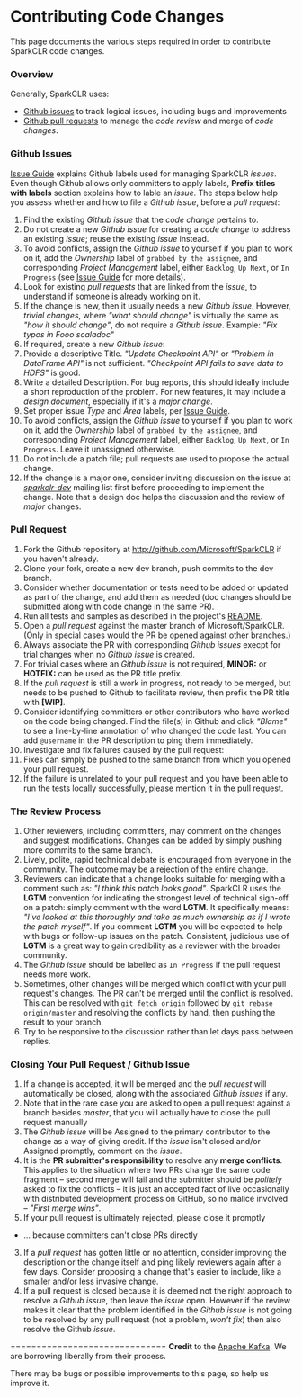 Contributing Code Changes
=========================
This page documents the various steps required in order to contribute SparkCLR code changes. 

### Overview
Generally, SparkCLR uses:
* [Github issues](https://github.com/Microsoft/SparkCLR/issues) to track logical issues, including bugs and improvements
* [Github pull requests](https://github.com/Microsoft/SparkCLR/pulls) to manage the *code review* and merge of *code changes*.

### Github Issues
[Issue Guide](issue-guide.md) explains Github labels used for managing SparkCLR *issues*. Even though Github allows only committers to apply labels, **Prefix titles with labels** section explains how to lable an *issue*. The steps below help you assess whether and how to file a *Github issue*, before a *pull request*:
  
1. Find the existing *Github issue* that the *code change* pertains to.
  1. Do not create a new *Github issue* for creating a *code change* to address an existing *issue*; reuse the existing *issue* instead.
  2. To avoid conflicts, assign the *Github issue* to yourself if you plan to work on it, add the *Ownership* label of `grabbed by the assignee`, and corresponding *Project Management* label, either `Backlog`, `Up Next`, or `In Progress` (see [Issue Guide](issue-guide.md) for more details).
  3. Look for existing *pull requests* that are linked from the *issue*, to understand if someone is already working on it.
2. If the change is new, then it usually needs a new *Github issue*. However, *trivial changes*, where *"what should change"* is virtually the same as *"how it should change"*, do not require a *Github issue*. Example: *"Fix typos in Fooo scaladoc"*
3. If required, create a new *Github issue*:
  1. Provide a descriptive Title. *"Update Checkpoint API"* or *"Problem in DataFrame API"* is not sufficient. *"Checkpoint API fails to save data to HDFS"* is good.
  2. Write a detailed Description. For bug reports, this should ideally include a short reproduction of the problem. For new features, it may include a *design document*, especially if it's a *major change*.
  3. Set proper issue *Type* and *Area* labels, per [Issue Guide](issue-guide.md). 
  4. To avoid conflicts, assign the *Github issue* to yourself if you plan to work on it, add the *Ownership* label of `grabbed by the assignee`, and corresponding *Project Management* label, either `Backlog`, `Up Next`, or `In Progress`. Leave it unassigned otherwise.
  5. Do not include a patch file; pull requests are used to propose the actual change.
  6. If the change is a major one, consider inviting discussion on the issue at *[sparkclr-dev](https://groups.google.com/d/forum/sparkclr-dev)* mailing list first before proceeding to implement the change. Note that a design doc helps the discussion and the review of *major* changes.

### Pull Request
1. Fork the Github repository at http://github.com/Microsoft/SparkCLR if you haven't already.
2. Clone your fork, create a new dev branch, push commits to the dev branch.
3. Consider whether documentation or tests need to be added or updated as part of the change, and add them as needed (doc changes should be submitted along with code change in the same PR).
4. Run all tests and samples as described in the project's [README](../../README.md).
5. Open a *pull request* against the master branch of Microsoft/SparkCLR. (Only in special cases would the PR be opened against other branches.)
  1. Always associate the PR with corresponding *Github issues* execpt for trial changes when no *Github issue* is created.
  2. For trivial cases where an *Github issue* is not required, **MINOR:** or **HOTFIX:** can be used as the PR title prefix.
  3. If the *pull request* is still a work in progress, not ready to be merged, but needs to be pushed to Github to facilitate review, then prefix the PR title with **[WIP]**.
  4. Consider identifying committers or other contributors who have worked on the code being changed. Find the file(s) in Github and click *"Blame"* to see a line-by-line annotation of who changed the code last. You can add `@username` in the PR description to ping them immediately.
6. Investigate and fix failures caused by the pull request:
  1. Fixes can simply be pushed to the same branch from which you opened your pull request.
  2. If the failure is unrelated to your pull request and you have been able to run the tests locally successfully, please mention it in the pull request.

### The Review Process
1. Other reviewers, including committers, may comment on the changes and suggest modifications. Changes can be added by simply pushing more commits to the same branch.
2. Lively, polite, rapid technical debate is encouraged from everyone in the community. The outcome may be a rejection of the entire change.
3. Reviewers can indicate that a change looks suitable for merging with a comment such as: *"I think this patch looks good"*. SparkCLR uses the **LGTM** convention for indicating the strongest level of technical sign-off on a patch: simply comment with the word **LGTM**. It specifically means: *"I've looked at this thoroughly and take as much ownership as if I wrote the patch myself"*. If you comment **LGTM** you will be expected to help with bugs or follow-up issues on the patch. Consistent, judicious use of **LGTM** is a great way to gain credibility as a reviewer with the broader community.
4. The *Github issue* should be labelled as `In Progress` if the pull request needs more work.
5. Sometimes, other changes will be merged which conflict with your pull request's changes. The PR can't be merged until the conflict is resolved. This can be resolved with `git fetch origin` followed by `git rebase origin/master` and resolving the conflicts by hand, then pushing the result to your branch.
6. Try to be responsive to the discussion rather than let days pass between replies.

### Closing Your Pull Request / Github Issue
1. If a change is accepted, it will be merged and the *pull request* will automatically be closed, along with the associated *Github issues* if any.
  1. Note that in the rare case you are asked to open a pull request against a branch besides *master*, that you will actually have to close the pull request manually
  2. The *Github issue* will be Assigned to the primary contributor to the change as a way of giving credit. If the *issue* isn't closed and/or Assigned promptly, comment on the *issue*.
2. It is the **PR submitter's responsibility** to resolve any **merge conflicts**. This applies to the situation where two PRs change the same code fragment – second merge will fail and the submitter should be *politely* asked to fix the conflicts – it is just an accepted fact of live occasionally with distributed development process on GitHub, so no malice involved – *"First merge wins"*.
3. If your pull request is ultimately rejected, please close it promptly
  * ... because committers can't close PRs directly
3. If a *pull request* has gotten little or no attention, consider improving the description or the change itself and ping likely reviewers again after a few days. Consider proposing a change that's easier to include, like a smaller and/or less invasive change.
4. If a pull request is closed because it is deemed not the right approach to resolve a *Github issue*, then leave the *issue* open. However if the review makes it clear that the problem identified in the *Github issue* is not going to be resolved by any pull request (not a problem, *won't fix*) then also resolve the Github *issue*.

==============================
**Credit** to the [Apache Kafka](https://cwiki.apache.org/confluence/display/KAFKA/Contributing+Code+Changes). We are borrowing liberally from their process.

There may be bugs or possible improvements to this page, so help us improve it.
